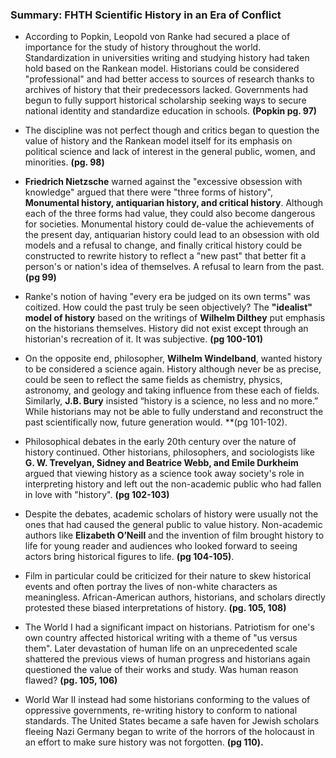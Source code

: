 ### Summary: FHTH Scientific History in an Era of Conflict

- According to Popkin, Leopold von Ranke had secured a place of importance for the study of history throughout the world. Standardization in universities writing and studying history had taken hold based on the Rankean model. Historians could be considered "professional" and had better access to sources of research thanks to archives of history that their predecessors lacked. Governments had begun to fully support historical scholarship seeking ways to secure national identity and standardize education in schools. **(Popkin pg. 97)**

- The discipline was not perfect though and critics began to question the value of history and the Rankean model itself for its emphasis on political science and lack of interest in the general public, women, and minorities. **(pg. 98)**

- **Friedrich Nietzsche** warned against the "excessive obsession with knowledge" argued that there were "three forms of history", **Monumental history, antiquarian history, and critical history**. Although each of the three forms had value, they could also become dangerous for societies. Monumental history could de-value the achievements of the present day, antiquarian history could lead to an obsession with old models and a refusal to change, and finally critical history could be constructed to rewrite history to reflect a "new past" that better fit a person's or nation's idea of themselves. A refusal to learn from the past. **(pg 99)**

- Ranke's notion of having "every era be judged on its own terms" was coitized. How could the past truly be seen objectively? The **"idealist" model of history** based on the writings of **Wilhelm Dilthey** put emphasis on the historians themselves. History did not exist except through an historian's recreation of it. It was subjective. **(pg 100-101)**

- On the opposite end, philosopher, **Wilhelm Windelband**, wanted history to be considered a science again. History although never be as precise, could be seen to reflect the same fields as chemistry, physics, astronomy, and geology and taking influence from these each of fields. Similarly, **J.B. Bury** insisted “history is a science, no less and no more.” While historians may not be able to fully understand and reconstruct the past scientifically now, future generation would. **(pg 101-102).

- Philosophical debates in the early 20th century over the nature of history continued. Other historians, philosophers, and sociologists like **G. W. Trevelyan, Sidney and Beatrice Webb, and Emile Durkheim** argued that viewing history as a science took away society's role in interpreting history and left out the non-academic public who had fallen in love with "history". **(pg 102-103)**

- Despite the debates, academic scholars of history were usually not the ones that had caused the general public to value history. Non-academic authors like **Elizabeth O’Neill** and the invention of film brought history to life for young reader and audiences who looked forward to seeing actors bring historical figures to life. **(pg 104-105)**. 

- Film in particular could be criticized for their nature to skew historical events and often portray the lives of non-white characters as meaningless. African-American authors, historians, and scholars directly protested these biased interpretations of history. **(pg. 105, 108)**
- The World I had a significant impact on historians. Patriotism for one's own country affected historical writing with a theme of "us versus them". Later devastation of human life on an unprecedented scale shattered the previous views of human progress and historians again questioned the value of their works and study. Was human reason flawed? **(pg. 105, 106)**
 - World War II instead had some historians conforming to the values of oppressive governments, re-writing history to conform to national standards. The United States became a safe haven for Jewish scholars fleeing Nazi Germany began to write of the horrors of the holocaust in an effort to make sure history was not forgotten. **(pg 110).**
